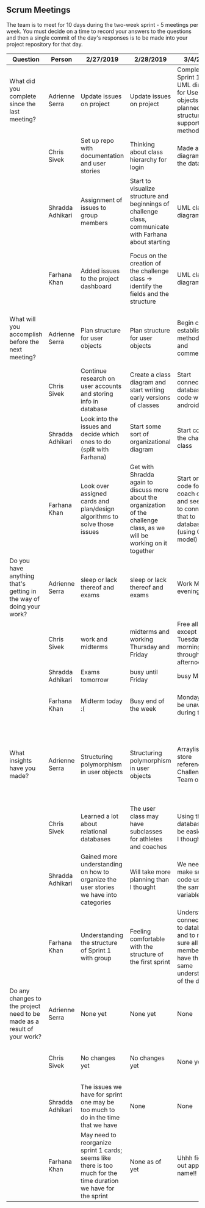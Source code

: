 ## Scrum Meetings
The team is to meet for 10 days during the two-week sprint - 5 meetings per week. You must decide on a time to record your answers to the questions and then a single commit of the day's responses is to be made into your project repository for that day.

Question    |          Person                                             | 2/27/2019 | 2/28/2019 | 3/4/2019 | 3/5/2019 | 3/6/2019 | 3/7/2019 | 3/8/2019 | 3/11/2018 | 3/13/2019 | 3/15/2019 |
------------|---------------------------------------------------------------------|-----|-----|-----|-----|-----|-----|-----|----|-----|-----|                                                              
| What did you complete since the last meeting? | Adrienne Serra | Update issues on project | Update issues on project | Completed Sprint 1 Class UML diagram for User objects and planned data structures to support methods | Created User object and methods or stubs | Research and practice with activities and intents, git functionality | Progress on Login UI | Created method to update database using parameters of a user object | User object updates and integration with DBHelper | updated user class | Finished forgot password/username UI |
|            | Chris Sivek | Set up repo with documentation and user stories | Thinking about class hierarchy for login | Made an ER diagram for the database | Made early version of login page | Started creating DBHelper Class | Got the Database set up and working | Made register UI | Implemented registration process | Added methods to DBHelper | Finished login implementation |
|            | Shradda Adhikari | Assignment of issues to group members | Start to visualize structure and beginnings of challenge class, communicate with Farhana about starting | UML class diagram | created CreateChallenge and Coach classes | looking into creating profile UI, found example profile templates | Continue working on the profile UI | Continue working on the coach profile UI |  documentation in the challenge class look into connecting db with coach ui, research cursor objects | Created a coach activity class | completed coachActivity, working on documentation for it and continued working on the group reflection |
|            | Farhana Khan | Added issues to the project dashboard | Focus on the creation of the challenge class -> identify the fields and the structure | UML class diagram | Created UserType and PastChallenges classes | Research on UIs, started a new UI for the challenge form | Working on the challenge form UI | Work on the Challenge UI and Coach class and finish documentation for Challenge class | Started on the implementation of Challenge class to DBHelper and send Adrienne MailGun information for registration | Completed the challenge UI -> just need to testing | Completed Search Menu UI, updated DBHelper getChallenge methods, Start on Search Menu Activity |
| What will you accomplish before the next meeting? | Adrienne Serra | Plan structure for user objects | Plan structure for user objects | Begin coding, establish method stubs and commentary | Research Git, database functionality, encryption, reconcile User object versions | Login page GUI | Finish login UI, work on database functionality with User methods | Login/Forgot Password UI | Finish login UI, finish User object updates, work with MailGun for email functionality in forgot username/password | Create forgot password/username UI | implement Activity transitions |
|            | Chris Sivek | Continue research on user accounts and storing info in database | Create a class diagram and start writing early versions of classes | Start connecting database code with android studio | Finish implementing the database with android | Try to get database fully functioning | Finishing up methods and documentation from DBHelper plus signup page UI | implement the registerActivity so users can create accounts | add more DBHelper functionality | Finish login implementation | Create user objects when user logs in |
|            | Shradda Adhikari | Look into the issues and decide which ones to do (split with Farhana) | Start some sort of organizational diagram | Start code for the challenge class | Continue to finish the methods | Finish a backbone of the profile UI | add condition statements to methods and continue working on the UI | Hopefully finish coach profile UI | finish documentation of challenge class and connect coach UI with db | finish coach activity class | finish coach activity class, finish documentation, finish group reflection |
|            | Farhana Khan | Look over assigned cards and plan/design algorithms to solve those issues | Get with Shradda again to discuss more about the organization of the challenge class, as we will be working on it together | Start on the code for coach object and see how to connect that to database (using Chris’s model) | Continue to look at the relationships between classes (inheritance, encapsulation, etc.) | Complete the challenge form (may not complete UI by then) | Hopefully finish the UI & update documentation for classes pertaining to challenges work | Will have the connection to the DB connection to the challenge form | Finish up Challenge class and update UML diagrams and get rid of PastChallengesLed (different implementation of class’s algorithm) | Testing, debugging, making sure everything works, UML diagrams update | Completing Search Menu Activity |
| Do you have anything that's getting in the way of doing your work? | Adrienne Serra | sleep or lack thereof and exams | sleep or lack thereof and exams | Work Monday evening | No | No | Minor obligation | Work most of weekend | work, class, health issues | Classes | Work tonight and tomorrow night |
|            | Chris Sivek | work and midterms | midterms and working Thursday and Friday | Free all week except Tuesday morning through afternoon | No | No | run errands tomorrow morning | some errands to run tomorrow morning with my dad | Classes tomorrow | Work and test tomorrow | Work sunday morning so can’t stay up late on saturday |
|            | Shradda Adhikari | Exams tomorrow | busy until Friday | busy Monday | No | No | No | No | work tonight until 9 | Classes this week | none, things during the day tomorrow |
|            | Farhana Khan | Midterm today :( | Busy end of the week | Monday will be unavailable during the day | No | No | Not able to get emulator started up on personal laptop | No | Busy until 5pm most days, only have lab to do database work :( | Deadline for work at 4pm | Will be idle tomorrow - event prep all day |
| What insights have you made? | Adrienne Serra | Structuring polymorphism in user objects | Structuring polymorphism in user objects | Arraylists to store references to Challenge and Team objects | Possible use of Enumeration for user type, different GUI for different user types prevents users from accessing invalid methods for their type | Learned new information on Git | Android Studio is mean | Need to figure out how to make user objects from database | Addressed questions about DBHelper | May be able to pass in user objects as parameters into database using method | We should start connecting everything we have |
|            | Chris Sivek | Learned a lot about relational databases | The user class may have subclasses for athletes and coaches | Using the database may be easier than I thought | Database may take a lot of code to write | The Database is not being created for some reason | Method for accessing data may take some thinking | Registration implementation may take some time | Could add more convenience methods to DBHelper | We need to start connecting activities so you can access everything | I think we are in good standing for the end of this sprint |
|            | Shradda Adhikari | Gained more understanding on how to organize the user stories we have into categories | Will take more planning than I thought | We need to make sure we code using the same variables | Becoming comfortable with git. | More understanding of how to make UIs | Need to make methods more robust and catch more user errors | Need to start thinking of the CoachActivity and displaying challenges | Can use cursor objects instead of 2d array | Learned more about cursor objects | Picture not showing up, so need to research that |
|            | Farhana Khan | Understanding the structure of Sprint 1 with group | Feeling comfortable with the structure of the first sprint | Understand connections to database and to make sure all group members have the same understanding of the design | Being able to understand git flow and how the repo will (and should) be organized | connecting UIs to source code files  | Able to start using the database methods | Documentation is important | We need to make sure we all merge code correctly and make sure we all communicate with each other via github (adding documentation to code!) | Challenge form is almost done! | Searches and Queries with database |
| Do any changes to the project need to be made as a result of your work? | Adrienne Serra | None yet | None yet | None | None | None | None | No | No | No | None |
|            | Chris Sivek | No changes yet | No changes yet | None yet | None | None | Add robustness to existing methods in DBHelper | No | No | possible change to the way data is accessed. | Change what happens when user logs in |
|            | Shradda Adhikari | The issues we have for sprint one may be too much to do in the time that we have | None | None | None | None | None | No | fix up UML diagram | None | None |
|            | Farhana Khan | May need to reorganize sprint 1 cards; seems like there is too much for the time duration we have for the sprint | None as of yet | Uhhh figure out app name!! | None | None | No | No | UML diagrams -> talk to shradda about compiling a new draft of UML diagram | UML diagrams!!! | None |
